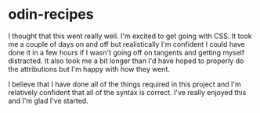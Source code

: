 # odin-recipes
I thought that this went really well. I'm excited to get going with CSS. It took me a couple of days on and off but realistically I'm confident I could have done it in a few hours if I wasn't going off on tangents and getting myself distracted. It also took me a bit longer than I'd have hoped to properly do the attributions but I'm happy with how they went.

I believe that I have done all of the things required in this project and I'm relatively confident that all of the syntax is correct. I've really enjoyed this and I'm glad I've started. 